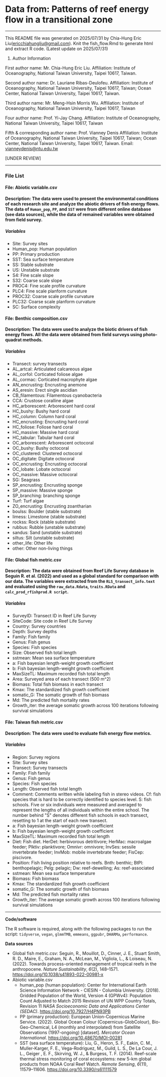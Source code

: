 # Data from: Patterns of reef energy flow in a transitional zone

---

This README file was generated on 2025/07/31 by Chia-Hung Eric Liu(ericchiahungliu@gmail.com). Knit the fish_flow.Rmd to generate html and extract R code. (Latest update on 2025/07/31)

1. Author Information

First author name: Mr. Chia-Hung Eric Liu. Affiliation: Institute of Oceanography, National Taiwan University, Taipei 10617, Taiwan.

Second author name: Dr. Lauriane Ribas-Deulofeu. Affiliation: Institute of Oceanography, National Taiwan University, Taipei 10617, Taiwan; Ocean Center, National Taiwan University, Taipei 10617, Taiwan.

Third author name: Mr. Meng-Hsin Morris Wu. Affiliation: Institute of Oceanography, National Taiwan University, Taipei 10617, Taiwan

Four author name: Prof. Yi-Jay Chang. Affiliation: Institute of Oceanography, National Taiwan University, Taipei 10617, Taiwan

Fifth & corresponding author name: Prof. Vianney Denis Affiliation: Institute of Oceanography, National Taiwan University, Taipei 10617, Taiwan; Ocean Center, National Taiwan University, Taipei 10617, Taiwan. Email: vianneydenis@ntu.edu.tw

[UNDER REVIEW]
***

### File List
#### File: Abiotic variable.csv

**Description: The data were used to present the environmental conditions of each research site and analyze the abiotic drivers of fish energy flows. The data of `Human_pop`, `PP`, and `SST` were from different online database (see data sources), while the data of remained variables were obtained from field survey.** 

##### Variables

* Site: Survey sites
* Human_pop: Human population
* PP: Primary production
* SST: Sea surface temperature
* SS: Stable substrate
* US: Unstable substrate
* S4: Fine scale slope
* S32: Coarse scale slope
* PROC4: Fine scale profile curvature
* PLC4: Fine scale planform curvature
* PROC32: Coarse scale profile curvature
* PLC32: Coarse scale planform curvature
* SC: Surface complexity

#### File: Benthic composition.csv

**Description: The data were used to analyze the biotic drivers of fish energy flows. All the data were obtained from field surveys using photo-quadrat methods.** 

##### Variables

* Transect: survey transects
* AL_artcal: Articulated calcareous algae
* AL_corfol: Corticated foliose algae
* AL_cormac: Corticated macrophyte algae
* AN_encrusting: Encrusting anemone
* AS_eresin: Erect single ascidian
* CB_filamentous: Filamentous cyanobacteria
* CCA: Crustose coralline algae
* HC_arborescent: Arborescent hard coral
* HC_bushy: Bushy hard coral
* HC_column: Column hard coral
* HC_encrusting: Encrusting hard coral
* HC_foliose: Foliose hard coral
* HC_massive: Massive hard coral
* HC_tabular: Tabular hard coral
* OC_arborescent: Arborescent octocoral
* OC_bushy: Bushy octocoral
* OC_clustered: Clustered octocoral
* OC_digitate: Digitate octocoral
* OC_encrusting: Encrusting octocoral
* OC_lobate: Lobate octocoral
* OC_massive: Massive octocoral
* SG: Seagrass
* SP_encrusting: Encrusting sponge
* SP_massive: Massive sponge
* SP_branching: branching sponge
* Turf: Turf algae
* ZO_encrusting: Encrusting zoantharian
* boulss: Boulder (stable substrate)
* limess: Limestone (stable substrate)
* rockss: Rock (stable substrate)
* rubbus: Rubble (unstable substrate)
* sandus: Sand (unstable substrate)
* siltus: Silt (unstable substrate)
* other_life: Other life
* other: Other non-living things

#### File: Global fish metric.csv

**Description: The data were obtained from Reef Life Survey database in Seguin R. et al. (2022) and used as a global standard for comparison with our data. The variables were extracted from the `RLS_transect_info.text` and evaluated using the `raw_data.Rdata`, `traits.RData` and `calc_prod_rfishprod.R script`.** 

##### Variables

* SurveyID: Transect ID in Reef Life Survey
* SiteCode: Site code in Reef Life Survey
* Country: Survey countries
* Depth: Survey depths
* Family: Fish family
* Genus: Fish genus
* Species: Fish species
* Size: Observed fish total length
* sstmean: Mean sea surface temperature
* a: Fish bayesian length-weight growth coefficient
* b: Fish bayesian length-weight growth coefficient
* MaxSizeTL: Maximum recorded fish total length
* Area: Surveyed area of each transect (500 m^2)
* Biomass: Total fish biomass in each transect 
* Kmax: The standardized fish growth coefficient
* somatic_G: The somatic growth of fish biomass
* Md: The predicted fish mortality rates
* Growth_iter: the average somatic growth across 100 iterations following survival simulations

#### File: Taiwan fish metric.csv

**Description: The data were used to evaluate fish energy flow metrics.** 

##### Variables

* Region: Survey regions
* Site: Survey sites
* Transect: Survey transects
* Family: Fish family
* Genus: Fish genus
* Species: Fish species
* Length: Observed fish total length
* Comment: Comments written while labeling fish in stereo videos. Cf: fish species that is hard to be correctly identified to species level. S: fish schools. Five or six individuals were measured and averaged to represent the lengths of all individuals within the entire school. The number behind "S" denotes different fish schools in each transect, resetting to 1 at the start of each new transect.
* a: Fish bayesian length-weight growth coefficient
* b: Fish bayesian length-weight growth coefficient
* MaxSizeTL: Maximum recorded fish total length
* Diet: Fish diet. HerDet: herbivorous detritivore; HerMac: macroalgae feeder; Plktiv: planktivore; Omnivr: omnivore; InvSes: sessile invertebrate feeder; InvMob: mobile invertebrate feeder; FisCep: piscivore. 
* Position: Fish living position relative to reefs. Bnth: benthic; BtPl: benthopelagic; Pelg: pelagic; Dw: reef-dewelling; As: reef-associated
* sstmean: Mean sea surface temperature
* Biomass: Fish biomass
* Kmax: The standardized fish growth coefficient 
* somatic_G: The somatic growth of fish biomass
* Md: The predicted fish mortality rates
* Growth_iter: The average somatic growth across 100 iterations following survival simulations

***

**Code/software**

The R software is required, along with the following packages to run the script: `tidyverse`, `vegan`, `glmmTMB`, `emmeans`, `ggpubr`, `DHARMa`, `performance`.

**Data sources**

*  Global fish metric.csv: Seguin, R., Mouillot, D., Cinner, J. E., Stuart Smith, R. D., Maire, E., Graham, N. A., McLean, M., Vigliola, L., & Loiseau, N. (2022). Towards process-oriented management of tropical reefs in the anthropocene. *Nature Sustainability*, *6*(2), 148–1571. https://doi.org/10.1038/s41893-022-00981-x
*  Abiotic variable.csv
    + human_pop (human population): Center for International Earth Science Information Network - CIESIN - Columbia University. (2018). Gridded Population of the World, Version 4 (GPWv4): Population Count Adjusted to Match 2015 Revision of UN WPP Country Totals, Revision 11 *NASA Socioeconomic Data and Applications Center (SEDAC)*. https://doi.org/10.7927/H4PN93PB
    + PP (primary production): European Union-Copernicus Marine Service. (2022). Global Ocean Colour (Copernicus-GlobColour), Bio-Geo-Chemical, L4 (monthly and interpolated) from Satellite Observations (1997-ongoing) [dataset]. *Mercator Ocean International*. https://doi.org/10.48670/MOI-00281
    + SST (sea surface temperature): Liu, G., Heron, S. F., Eakin, C. M., Muller-Karger, F. E., Vega-Rodriguez, M., Guild, L. S., De La Cour, J. L., Geiger , E. F., Skirving, W. J., & Burgess, T. F. (2014). Reef-scale thermal stress monitoring of coral ecosystems: new 5-km global products from NOAA Coral Reef Watch. *Remote Sensing*, *6*(11), 11579–11606. https://doi.org/10.3390/rs61111579
